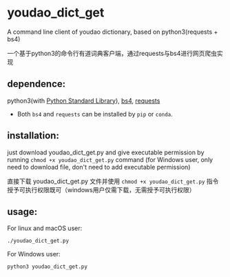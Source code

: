 # youdao_dict_get

A command line client of youdao dictionary, based on python3(requests + bs4)

一个基于python3的命令行有道词典客户端，通过requests与bs4进行网页爬虫实现

## dependence:

python3(with [Python Standard Library](https://docs.python.org/3.7/library/index.html)), [bs4](https://www.crummy.com/software/BeautifulSoup/bs4/doc/), [requests](https://requests.readthedocs.io/en/latest/index.html)

+ Both `bs4` and `requests` can be installed by `pip` or `conda`. 


## installation:

just download youdao_dict_get.py and give executable permission by running `chmod +x youdao_dict_get.py` command (for Windows user, only need to download file, don't need to add executable permission)

直接下载 youdao_dict_get.py 文件并使用 `chmod +x youdao_dict_get.py` 指令授予可执行权限既可（windows用户仅需下载，无需授予可执行权限）

## usage:

For linux and macOS user:

```bash
./youdao_dict_get.py
```

For Windows user:

```bash
python3 youdao_dict_get.py
```
